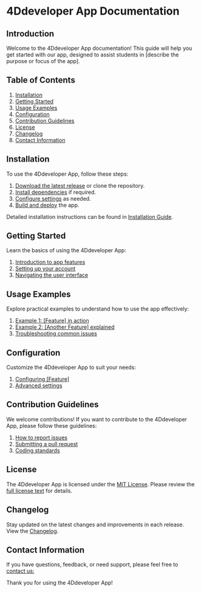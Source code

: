 # 4Ddeveloper App Documentation

## Introduction

Welcome to the 4Ddeveloper App documentation! This guide will help you get started with our app, designed to assist students in [describe the purpose or focus of the app].

## Table of Contents

1. [Installation](#installation)
2. [Getting Started](#getting-started)
3. [Usage Examples](#usage-examples)
4. [Configuration](#configuration)
5. [Contribution Guidelines](#contribution-guidelines)
6. [License](#license)
7. [Changelog](#changelog)
8. [Contact Information](#contact-information)

## Installation

To use the 4Ddeveloper App, follow these steps:

1. [Download the latest release](#) or clone the repository.
2. [Install dependencies](#) if required.
3. [Configure settings](#) as needed.
4. [Build and deploy](#) the app.

Detailed installation instructions can be found in [Installation Guide](docs/installation/README.md).

## Getting Started

Learn the basics of using the 4Ddeveloper App:

1. [Introduction to app features](docs/getting-started/introduction.md)
2. [Setting up your account](docs/getting-started/account-setup.md)
3. [Navigating the user interface](docs/getting-started/ui-navigation.md)

## Usage Examples

Explore practical examples to understand how to use the app effectively:

1. [Example 1: [Feature] in action](docs/examples/example1.md)
2. [Example 2: [Another Feature] explained](docs/examples/example2.md)
3. [Troubleshooting common issues](docs/examples/troubleshooting.md)

## Configuration

Customize the 4Ddeveloper App to suit your needs:

1. [Configuring [Feature]](docs/configuration/feature-configuration.md)
2. [Advanced settings](docs/configuration/advanced-settings.md)

## Contribution Guidelines

We welcome contributions! If you want to contribute to the 4Ddeveloper App, please follow these guidelines:

1. [How to report issues](docs/contribution-guidelines/reporting-issues.md)
2. [Submitting a pull request](docs/contribution-guidelines/pull-requests.md)
3. [Coding standards](docs/contribution-guidelines/coding-standards.md)

## License

The 4Ddeveloper App is licensed under the [MIT License](docs/license/LICENSE). Please review the [full license text](docs/license/LICENSE) for details.

## Changelog

Stay updated on the latest changes and improvements in each release. View the [Changelog](docs/changelog/CHANGELOG.md).

## Contact Information

If you have questions, feedback, or need support, please feel free to [contact us:](docs/contact-information/README.md)

Thank you for using the 4Ddeveloper App!
